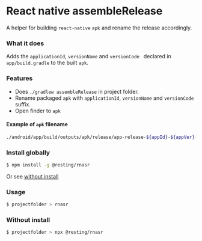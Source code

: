 # React native assembleRelease 

A helper for building `react-native` `apk` and rename the release accordingly.

### What it does
Adds the `applicationId`, `versionName` and `versionCode ` declared in `app/build.gradle` to the built `apk`.

### Features
- Does `./gradlew assembleRelease` in project folder.
- Rename packaged `apk` with `applicationId`, `versionName` and `versionCode` suffix.
- Open finder to `apk` 

#### Example of `apk` filename
```bash
./android/app/build/outputs/apk/release/app-release-${appId}-${appVer}-b${appBuild}.apk
```

### Install globally
```bash
$ npm install -g @resting/rnasr
```
Or see [without install](#without-install)

### Usage
```bash
$ projectfolder > rnasr
```

### Without install
```bash
$ projectfolder > npx @resting/rnasr
```

